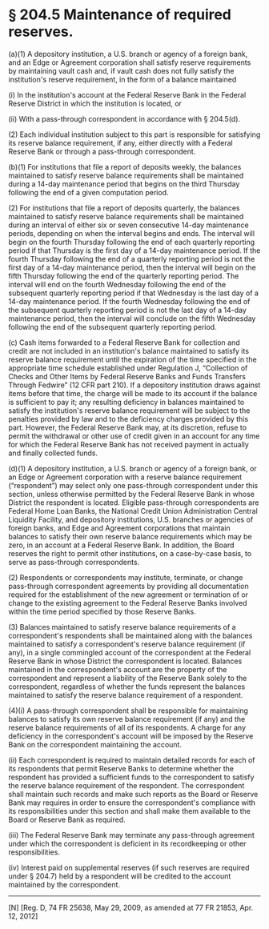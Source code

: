 # § 204.5   Maintenance of required reserves.

(a)(1) A depository institution, a U.S. branch or agency of a foreign bank, and an Edge or Agreement corporation shall satisfy reserve requirements by maintaining vault cash and, if vault cash does not fully satisfy the institution's reserve requirement, in the form of a balance maintained


(i) In the institution's account at the Federal Reserve Bank in the Federal Reserve District in which the institution is located, or


(ii) With a pass-through correspondent in accordance with § 204.5(d).


(2) Each individual institution subject to this part is responsible for satisfying its reserve balance requirement, if any, either directly with a Federal Reserve Bank or through a pass-through correspondent.


(b)(1) For institutions that file a report of deposits weekly, the balances maintained to satisfy reserve balance requirements shall be maintained during a 14-day maintenance period that begins on the third Thursday following the end of a given computation period.


(2) For institutions that file a report of deposits quarterly, the balances maintained to satisfy reserve balance requirements shall be maintained during an interval of either six or seven consecutive 14-day maintenance periods, depending on when the interval begins and ends. The interval will begin on the fourth Thursday following the end of each quarterly reporting period if that Thursday is the first day of a 14-day maintenance period. If the fourth Thursday following the end of a quarterly reporting period is not the first day of a 14-day maintenance period, then the interval will begin on the fifth Thursday following the end of the quarterly reporting period. The interval will end on the fourth Wednesday following the end of the subsequent quarterly reporting period if that Wednesday is the last day of a 14-day maintenance period. If the fourth Wednesday following the end of the subsequent quarterly reporting period is not the last day of a 14-day maintenance period, then the interval will conclude on the fifth Wednesday following the end of the subsequent quarterly reporting period.


(c) Cash items forwarded to a Federal Reserve Bank for collection and credit are not included in an institution's balance maintained to satisfy its reserve balance requirement until the expiration of the time specified in the appropriate time schedule established under Regulation J, “Collection of Checks and Other Items by Federal Reserve Banks and Funds Transfers Through Fedwire” (12 CFR part 210). If a depository institution draws against items before that time, the charge will be made to its account if the balance is sufficient to pay it; any resulting deficiency in balances maintained to satisfy the institution's reserve balance requirement will be subject to the penalties provided by law and to the deficiency charges provided by this part. However, the Federal Reserve Bank may, at its discretion, refuse to permit the withdrawal or other use of credit given in an account for any time for which the Federal Reserve Bank has not received payment in actually and finally collected funds.


(d)(1) A depository institution, a U.S. branch or agency of a foreign bank, or an Edge or Agreement corporation with a reserve balance requirement (“respondent”) may select only one pass-through correspondent under this section, unless otherwise permitted by the Federal Reserve Bank in whose District the respondent is located. Eligible pass-through correspondents are Federal Home Loan Banks, the National Credit Union Administration Central Liquidity Facility, and depository institutions, U.S. branches or agencies of foreign banks, and Edge and Agreement corporations that maintain balances to satisfy their own reserve balance requirements which may be zero, in an account at a Federal Reserve Bank. In addition, the Board reserves the right to permit other institutions, on a case-by-case basis, to serve as pass-through correspondents.


(2) Respondents or correspondents may institute, terminate, or change pass-through correspondent agreements by providing all documentation required for the establishment of the new agreement or termination of or change to the existing agreement to the Federal Reserve Banks involved within the time period specified by those Reserve Banks.


(3) Balances maintained to satisfy reserve balance requirements of a correspondent's respondents shall be maintained along with the balances maintained to satisfy a correspondent's reserve balance requirement (if any), in a single commingled account of the correspondent at the Federal Reserve Bank in whose District the correspondent is located. Balances maintained in the correspondent's account are the property of the correspondent and represent a liability of the Reserve Bank solely to the correspondent, regardless of whether the funds represent the balances maintained to satisfy the reserve balance requirement of a respondent.


(4)(i) A pass-through correspondent shall be responsible for maintaining balances to satisfy its own reserve balance requirement (if any) and the reserve balance requirements of all of its respondents. A charge for any deficiency in the correspondent's account will be imposed by the Reserve Bank on the correspondent maintaining the account.


(ii) Each correspondent is required to maintain detailed records for each of its respondents that permit Reserve Banks to determine whether the respondent has provided a sufficient funds to the correspondent to satisfy the reserve balance requirement of the respondent. The correspondent shall maintain such records and make such reports as the Board or Reserve Bank may requires in order to ensure the correspondent's compliance with its responsibilities under this section and shall make them available to the Board or Reserve Bank as required.


(iii) The Federal Reserve Bank may terminate any pass-through agreement under which the correspondent is deficient in its recordkeeping or other responsibilities.


(iv) Interest paid on supplemental reserves (if such reserves are required under § 204.7) held by a respondent will be credited to the account maintained by the correspondent.



---

[N] [Reg. D, 74 FR 25638, May 29, 2009, as amended at 77 FR 21853, Apr. 12, 2012]




